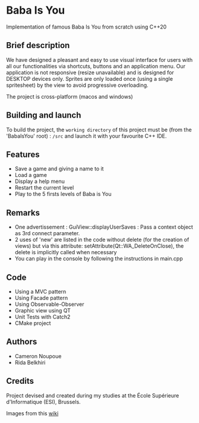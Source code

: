 # Baba Is You
Implementation of famous Baba Is You from scratch using C++20

## Brief description
We have designed a pleasant and easy to use visual interface for users with all our functionalities via shortcuts, buttons and an application menu. Our application is not responsive (resize unavailable) and is designed for DESKTOP devices only. Sprites are only loaded once (using a single spritesheet) by the view to avoid progressive overloading. 

The project is cross-platform (macos and windows)

## Building and launch

To build the project, the `working directory` of this project must be (from the 'BabaIsYou' root) : `/src` and launch it with your favourite C++ IDE.

## Features
- Save a game and giving a name to it
- Load a game
- Display a help menu
- Restart the current level
- Play to the 5 firsts levels of Baba is You

## Remarks

* One advertissement : GuiView::displayUserSaves : Pass a context object as 3rd connect parameter.
* 2 uses of 'new' are listed in the code without delete (for the creation of views) but via this attribute: setAttribute(Qt::WA_DeleteOnClose), the delete is implicitly called when necessary
* You can play in the console by following the instructions in main.cpp

## Code 

* Using a MVC pattern
* Using Facade pattern
* Using Observable-Observer
* Graphic view using QT 
* Unit Tests with Catch2
* CMake project

## Authors

* Cameron Noupoue
* Rida Belkhiri

## Credits

Project devised and created during my studies at the École Supérieure d'Informatique (ESI), Brussels.

Images from this [wiki](https://babaiswiki.fandom.com/wiki/Baba_Is_You_Wiki)
